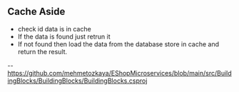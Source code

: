 ## Cache Aside

- check id data is in cache
- If the data is found just retrun it
- If not found then load the data from the database store in cache and return the result.

--https://github.com/mehmetozkaya/EShopMicroservices/blob/main/src/BuildingBlocks/BuildingBlocks/BuildingBlocks.csproj